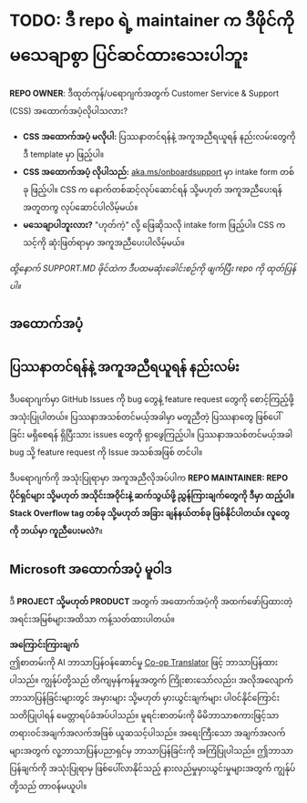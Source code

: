 <!--
CO_OP_TRANSLATOR_METADATA:
{
  "original_hash": "50518c351b4501f2649aeaba31c2592e",
  "translation_date": "2025-07-12T07:32:20+00:00",
  "source_file": "SUPPORT.md",
  "language_code": "my"
}
-->
# TODO: ဒီ repo ရဲ့ maintainer က ဒီဖိုင်ကို မသေချာစွာ ပြင်ဆင်ထားသေးပါဘူး

**REPO OWNER**: ဒီထုတ်ကုန်/ပရောဂျက်အတွက် Customer Service & Support (CSS) အထောက်အပံ့လိုပါသလား?

- **CSS အထောက်အပံ့ မလိုပါ:** ပြဿနာတင်ရန်နဲ့ အကူအညီရယူရန် နည်းလမ်းတွေကို ဒီ template မှာ ဖြည့်ပါ။
- **CSS အထောက်အပံ့ လိုပါသည်:** [aka.ms/onboardsupport](https://aka.ms/onboardsupport) မှာ intake form တစ်ခု ဖြည့်ပါ။ CSS က နောက်တစ်ဆင့်လုပ်ဆောင်ရန် သို့မဟုတ် အကူအညီပေးရန် အတူတကွ လုပ်ဆောင်ပါလိမ့်မယ်။
- **မသေချာပါဘူးလား?** "ဟုတ်ကဲ့" လို့ ဖြေဆိုသလို intake form ဖြည့်ပါ။ CSS က သင့်ကို ဆုံးဖြတ်ရာမှာ အကူအညီပေးပါလိမ့်မယ်။

*ထို့နောက် SUPPORT.MD ဖိုင်ထဲက ဒီပထမဆုံးခေါင်းစဉ်ကို ဖျက်ပြီး repo ကို ထုတ်ပြန်ပါ။*

## အထောက်အပံ့

## ပြဿနာတင်ရန်နဲ့ အကူအညီရယူရန် နည်းလမ်း

ဒီပရောဂျက်မှာ GitHub Issues ကို bug တွေနဲ့ feature request တွေကို စောင့်ကြည့်ဖို့ အသုံးပြုပါတယ်။ ပြဿနာအသစ်တင်မယ့်အခါမှာ မတူညီတဲ့ ပြဿနာတွေ ဖြစ်ပေါ်ခြင်း မရှိစေရန် ရှိပြီးသား issues တွေကို ရှာဖွေကြည့်ပါ။ ပြဿနာအသစ်တင်မယ့်အခါ bug သို့ feature request ကို Issue အသစ်အဖြစ် တင်ပါ။

ဒီပရောဂျက်ကို အသုံးပြုရာမှာ အကူအညီလိုအပ်ပါက **REPO MAINTAINER: REPO ပိုင်ရှင်များ သို့မဟုတ် အသိုင်းအဝိုင်းနဲ့ ဆက်သွယ်ဖို့ ညွှန်ကြားချက်တွေကို ဒီမှာ ထည့်ပါ။ Stack Overflow tag တစ်ခု သို့မဟုတ် အခြား ချန်နယ်တစ်ခု ဖြစ်နိုင်ပါတယ်။ လူတွေကို ဘယ်မှာ ကူညီပေးမလဲ?**။

## Microsoft အထောက်အပံ့ မူဝါဒ

ဒီ **PROJECT သို့မဟုတ် PRODUCT** အတွက် အထောက်အပံ့ကို အထက်ဖော်ပြထားတဲ့ အရင်းအမြစ်များအထိသာ ကန့်သတ်ထားပါတယ်။

**အကြောင်းကြားချက်**  
ဤစာတမ်းကို AI ဘာသာပြန်ဝန်ဆောင်မှု [Co-op Translator](https://github.com/Azure/co-op-translator) ဖြင့် ဘာသာပြန်ထားပါသည်။ ကျွန်ုပ်တို့သည် တိကျမှန်ကန်မှုအတွက် ကြိုးစားသော်လည်း၊ အလိုအလျောက် ဘာသာပြန်ခြင်းများတွင် အမှားများ သို့မဟုတ် မှားယွင်းချက်များ ပါဝင်နိုင်ကြောင်း သတိပြုပါရန် မေတ္တာရပ်ခံအပ်ပါသည်။ မူရင်းစာတမ်းကို မိမိဘာသာစကားဖြင့်သာ တရားဝင်အချက်အလက်အဖြစ် ယူဆသင့်ပါသည်။ အရေးကြီးသော အချက်အလက်များအတွက် လူ့ဘာသာပြန်ပညာရှင်မှ ဘာသာပြန်ခြင်းကို အကြံပြုပါသည်။ ဤဘာသာပြန်ချက်ကို အသုံးပြုရာမှ ဖြစ်ပေါ်လာနိုင်သည့် နားလည်မှုမှားယွင်းမှုများအတွက် ကျွန်ုပ်တို့သည် တာဝန်မယူပါ။